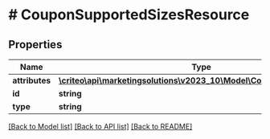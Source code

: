 # # CouponSupportedSizesResource

## Properties

Name | Type | Description | Notes
------------ | ------------- | ------------- | -------------
**attributes** | [**\criteo\api\marketingsolutions\v2023_10\Model\CouponSupportedSizes**](CouponSupportedSizes.md) |  | [optional]
**id** | **string** |  | [optional]
**type** | **string** |  | [optional]

[[Back to Model list]](../../README.md#models) [[Back to API list]](../../README.md#endpoints) [[Back to README]](../../README.md)
